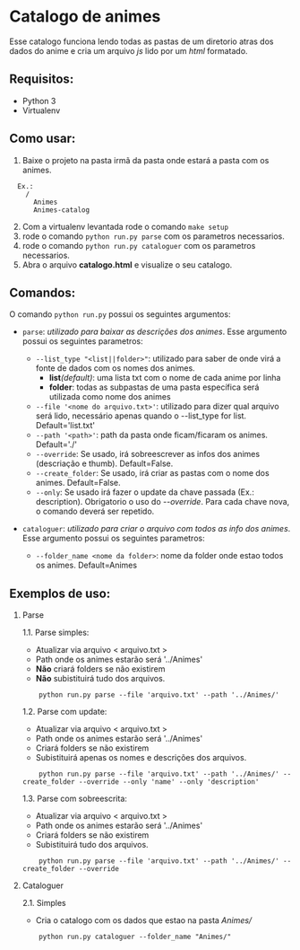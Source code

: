 # Catalogo de animes #

Esse catalogo funciona lendo todas as pastas de um diretorio atras dos dados do anime e
cria um arquivo _js_ lido por um _html_ formatado.

## Requisitos: ##

- Python 3
- Virtualenv

## Como usar: ##

1. Baixe o projeto na pasta irmã da pasta onde estará a pasta com os animes. 
  ```
    Ex.:
      /
        Animes
        Animes-catalog

  ```
2. Com a virtualenv levantada rode o comando `make setup`
3. rode o comando `python run.py parse` com os parametros necessarios.
4. rode o comando `python run.py cataloguer` com os parametros necessarios.
5. Abra o arquivo **catalogo.html** e visualize o seu catalogo.

## Comandos: ##

O comando `python run.py` possui os seguintes argumentos:

- `parse`: _utilizado para baixar as descrições dos animes_. Esse argumento possui os seguintes parametros:

    - `--list_type "<list||folder>"`: utilizado para saber de onde virá a fonte de dados com os nomes dos animes.
        - **list**_(default)_: uma lista txt com o nome de cada anime por linha
        - **folder**: todas as subpastas de uma pasta específica será utilizada como nome dos animes
    - `--file '<nome do arquivo.txt>'`: utilizado para dizer qual arquivo será lido, necessário apenas quando o --list_type for list. Default='list.txt'
    - `--path '<path>'`: path da pasta onde ficam/ficaram os animes. Default='./'
    - `--override`: Se usado, irá sobreescrever as infos dos animes (descriação e thumb). Default=False.
    - `--create_folder`: Se usado, irá criar as pastas com o nome dos animes. Default=False.
    - `--only`: Se usado irá fazer o update da chave passada (Ex.: description). Obrigatorio o uso do _--override_. Para cada chave nova, o comando deverá ser repetido.

- `cataloguer`: _utilizado para criar o arquivo com todos as info dos animes_. Esse argumento possui os seguintes parametros:

    - `--folder_name <nome da folder>`: nome da folder onde estao todos os animes. Default=Animes

## Exemplos de uso: ##

1. Parse

    1.1. Parse simples:
      - Atualizar via arquivo < arquivo.txt >
      - Path onde os animes estarão será '../Animes'
      - **Não** criará folders se não existirem
      - **Não** subistituirá tudo dos arquivos.

    ```
        python run.py parse --file 'arquivo.txt' --path '../Animes/'
    ```

    1.2. Parse com update:
      - Atualizar via arquivo < arquivo.txt >
      - Path onde os animes estarão será '../Animes'
      - Criará folders se não existirem
      - Subistituirá apenas os nomes e descrições dos arquivos.

    ```
        python run.py parse --file 'arquivo.txt' --path '../Animes/' --create_folder --override --only 'name' --only 'description'
    ```

    1.3. Parse com sobreescrita:
      - Atualizar via arquivo < arquivo.txt >
      - Path onde os animes estarão será '../Animes'
      - Criará folders se não existirem
      - Subistituirá tudo dos arquivos.

    ```
        python run.py parse --file 'arquivo.txt' --path '../Animes/' --create_folder --override
    ```

2. Cataloguer

    2.1. Simples

      - Cria o catalogo com os dados que estao na pasta _Animes/_

    ```
        python run.py cataloguer --folder_name "Animes/"
    ```
